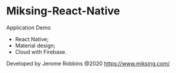 # Miksing-React-Native
Application Demo

- React Native; 
- Material design;
- Cloud with Firebase.

Developed by Jerome Robbins @2020
https://www.miksing.com/
